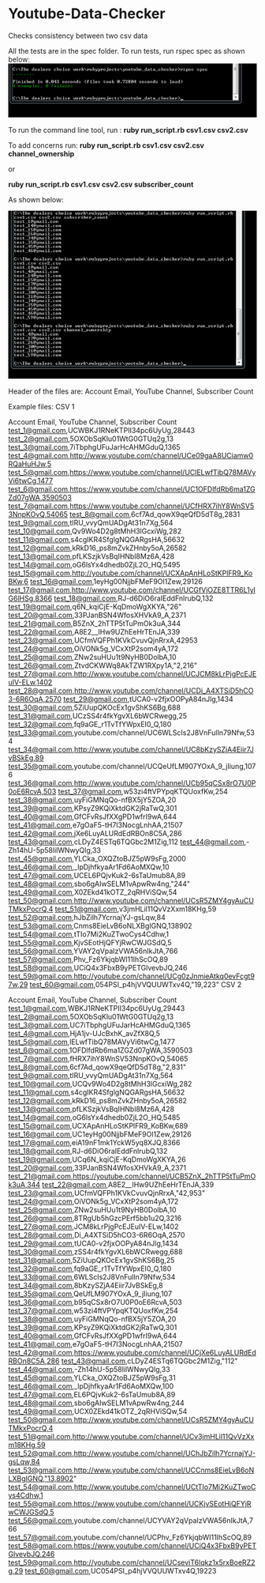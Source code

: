 # Youtube-Data-Checker
Checks consistency between two csv data 


All the tests are in the spec folder. To run tests, run rspec spec as shown below:
![Alt text](rspec_tests.png?raw=true "Title")


To run the command line tool, run : 
<b>ruby run_script.rb csv1.csv csv2.csv</b>

To add concerns run: <b>ruby run_script.rb csv1.csv csv2.csv channel_ownership</b> 

or 

<b>ruby run_script.rb csv1.csv csv2.csv subscriber_count</b>

As shown below: 

![Alt text](run_script.png?raw=true "Title")


Header of the files are:
Account Email, YouTube Channel, Subscriber Count


Example files:
CSV 1

Account Email, YouTube Channel, Subscriber Count
test_1@gmail.com,UCWBKJ1RNeKTPII34pc6UyUg,28443
test_2@gmail.com,5OXObSqKlu01WtG0GTUq2g,13
test_3@gmail.com,7iTbphgUFuJarHcAHMGduQ,1365
test_4@gmail.com,http://www.youtube.com/channel/UCe09gaA8UCiamw0RQaHuHJw,5
test_5@gmail.com,https://www.youtube.com/channel/UClELwfTibQ78MAVyVi6twCg,1477
test_6@gmail.com,https://www.youtube.com/channel/UC1OFDlfdRb6ma1ZGZd07gWA,3590503
test_7@gmail.com,https://www.youtube.com/channel/UCfHRX7ihY8WnSV53NnpKOvQ,54065
test_8@gmail.com,6cf7Ad_qowX9qeQfD5dT8g,2831
test_9@gmail.com,tIRU_vvyQmUADgAt31n7Xg,564
test_10@gmail.com,Qv9Wo4D2g8tMhH3lGcxiWg,282
test_11@gmail.com,s4cgIKR4SfglgNQGARgsHA,56632
test_12@gmail.com,kRkD16_ps8mZvkZHnby5oA,26582
test_13@gmail.com,pfLKSzjkVsBqIHNbl8Mz6A,428
test_14@gmail.com,oG6lsYx4dhedb0ZjL2O_HQ,5495
test_15@gmail.com,http://youtube.com/channel/UCXApAnHLoStKPlFR9_KoBKw,6
test_16@gmail.com,1eyHg00NjjbFMeF9Ol1Zew,29126
test_17@gmail.com,http://www.youtube.com/channel/UCGfVjOZE8TTR6L1ylG6lHSg,8366
test_18@gmail.com,RJ-d6DiO6raIEddFnlrubQ,132
test_19@gmail.com,q6N_kqiCjE-KqDmoWgXKYA,"26"
test_20@gmail.com,33PJanBSN4WfosXHVkA9_A,2371
test_21@gmail.com,B5ZnX_2hTTP5tTuPmOk3uA,344
test_22@gmail.com,A8E2__IHw9UZhEeHrTEnJA,339
test_23@gmail.com,UCfmVQFPh1KVkCvuvQjnRrxA,42953
test_24@gmail.com,OiVONk5g_VCxXtP2som4yA,172
test_25@gmail.com,ZNw2suHUu1t9NyHB0DolbA,10
test_26@gmail.com,ZtvdCKWWq8AkTZW1RXpy1A,"2,216"
test_27@gmail.com,http://www.youtube.com/channel/UCJCM8kLrPjgPcEJEuIV-ELw,1402
test_28@gmail.com,http://www.youtube.com/channel/UCDi_A4XTSiD5hCO3-6R6OqA,2570
test_29@gmail.com,tUCA0-v2fjxOOPyA84nJlg,1434
test_30@gmail.com,5ZiUupQKOcEx1gvShKS6Bg,688
test_31@gmail.com,UCzSS4r4fkYgvXL6bWCRwegg,25
test_32@gmail.com,fq9aGE_r1TvTfYWpxEI0_Q,180
test_33@gmail.com,youtube.com/channel/UC6WLScIs2J8VnFulIn79Nfw,534
test_34@gmail.com,http://www.youtube.com/channel/UC8bKzySZjA4Eiir7JvBSkEg,89
test_35@gmail.com,youtube.com/channel/UCQeUfLM907YOxA_9_jIiung,1076
test_36@gmail.com,http://www.youtube.com/channel/UCb95qCSx8rO7U0P0oE6RcvA,503
test_37@gmail.com,w53zi4ftVPYpqKTQUoxfKw,254
test_38@gmail.com,uyFiGMNqQo-nfBX5jY5ZOA,20
test_39@gmail.com,KPsyZ9KQiXktdGK2jRaTwQ,301
test_40@gmail.com,GfCFvRsJfXXgPD1wfrI9wA,644
test_41@gmail.com,e7gOaF5-tH7I3NocgLnhAA,21507
test_42@gmail.com,jXe6LuyALURdEdRBOn8C5A,286
test_43@gmail.com,cLDyZ4ESTq6TQGbc2M1Zig,112
test_44@gmail.com,-Zh14hU-5p58lilWNwyQlg,33
test_45@gmail.com,YLCka_OXQZtoBJZ5pW9sFg,2000
test_46@gmail.com,_lpDjhfkyaAr1Fd6AoMXQw,10
test_47@gmail.com,UCEL6PQjvKuk2-6sTaUmub8A,89
test_48@gmail.com,sbo6gAIwSELM1vApwRw4ng,"244"
test_49@gmail.com,X0ZEkd41kOTZ_2qRHViSQw,54
test_50@gmail.com,http://www.youtube.com/channel/UCsR5ZMY4gyAuCUTMkxPocrQ,4
test_51@gmail.com,v3jmHLil11QvVzXxm18KHg,59
test_52@gmail.com,hJbZilh7YcrnajYJ-gsLqw,84
test_53@gmail.com,Cnms8EieLvB6oNLXBgIGNQ,138902
test_54@gmail.com,tTIo7Mi2KuZTwoCys4Cdhw,1
test_55@gmail.com,KjvSEotHjQFYjRwCWJGSdQ,5
test_56@gmail.com,YVAY2qVpaIzVWA56nIkJtA,766
test_57@gmail.com,Phv_Fz6YkjqbWI11IhScOQ,89
test_58@gmail.com,UCiQ4x3FbxB9yPETGlvevbJQ,246
test_59@gmail.com,http://youtube.com/channel/UCg0zJnmieAtkq0evFcgt97w,29
test_60@gmail.com,054PSI_p4hjVVQUUWTxv4Q,"19,223"
CSV 2

Account Email, YouTube Channel, Subscriber Count
test_1@gmail.com,WBKJ1RNeKTPII34pc6UyUg,29443
test_2@gmail.com,5OXObSqKlu01WtG0GTUq2g,13
test_3@gmail.com,UC7iTbphgUFuJarHcAHMGduQ,1365
test_4@gmail.com,HjA1jv-UJcBxhK_avZfX8Q,5
test_5@gmail.com,lELwfTibQ78MAVyVi6twCg,1477
test_6@gmail.com,1OFDlfdRb6ma1ZGZd07gWA,3590503
test_7@gmail.com,fHRX7ihY8WnSV53NnpKOvQ,54065
test_8@gmail.com,6cf7Ad_qowX9qeQfD5dT8g,"2,831"
test_9@gmail.com,tIRU_vvyQmUADgAt31n7Xg,564
test_10@gmail.com,UCQv9Wo4D2g8tMhH3lGcxiWg,282
test_11@gmail.com,s4cgIKR4SfglgNQGARgsHA,56632
test_12@gmail.com,kRkD16_ps8mZvkZHnby5oA,26582
test_13@gmail.com,pfLKSzjkVsBqIHNbl8Mz6A,428
test_14@gmail.com,oG6lsYx4dhedb0ZjL2O_HQ,5485
test_15@gmail.com,UCXApAnHLoStKPlFR9_KoBKw,689
test_16@gmail.com,UC1eyHg00NjjbFMeF9Ol1Zew,29126
test_17@gmail.com,eiA19nF1mk1YckW5yq8XJQ,8366
test_18@gmail.com,RJ-d6DiO6raIEddFnlrubQ,132
test_19@gmail.com,UCq6N_kqiCjE-KqDmoWgXKYA,26
test_20@gmail.com,33PJanBSN4WfosXHVkA9_A,2371
test_21@gmail.com,https://youtube.com/channel/UCB5ZnX_2hTTP5tTuPmOk3uA,344
test_22@gmail.com,A8E2__IHw9UZhEeHrTEnJA,339
test_23@gmail.com,UCfmVQFPh1KVkCvuvQjnRrxA,"42,953"
test_24@gmail.com,OiVONk5g_VCxXtP2som4yA,172
test_25@gmail.com,ZNw2suHUu1t9NyHB0DolbA,10
test_26@gmail.com,8TRgUb5hGzcPErf5bb1u2Q,3216
test_27@gmail.com,JCM8kLrPjgPcEJEuIV-ELw,1402
test_28@gmail.com,Di_A4XTSiD5hCO3-6R6OqA,2570
test_29@gmail.com,tUCA0-v2fjxOOPyA84nJlg,1434
test_30@gmail.com,zSS4r4fkYgvXL6bWCRwegg,688
test_31@gmail.com,5ZiUupQKOcEx1gvShKS6Bg,25
test_32@gmail.com,fq9aGE_r1TvTfYWpxEI0_Q,180
test_33@gmail.com,6WLScIs2J8VnFulIn79Nfw,534
test_34@gmail.com,8bKzySZjA4Eiir7JvBSkEg,8
test_35@gmail.com,QeUfLM907YOxA_9_jIiung,107
test_36@gmail.com,b95qCSx8rO7U0P0oE6RcvA,503
test_37@gmail.com,w53zi4ftVPYpqKTQUoxfKw,254
test_38@gmail.com,uyFiGMNqQo-nfBX5jY5ZOA,20
test_39@gmail.com,KPsyZ9KQiXktdGK2jRaTwQ,301
test_40@gmail.com,GfCFvRsJfXXgPD1wfrI9wA,644
test_41@gmail.com,e7gOaF5-tH7I3NocgLnhAA,21507
test_42@gmail.com,https://www.youtube.com/channel/UCjXe6LuyALURdEdRBOn8C5A,286
test_43@gmail.com,cLDyZ4ESTq6TQGbc2M1Zig,"112"
test_44@gmail.com,-Zh14hU-5p58lilWNwyQlg,33
test_45@gmail.com,YLCka_OXQZtoBJZ5pW9sFg,31
test_46@gmail.com,_lpDjhfkyaAr1Fd6AoMXQw,100
test_47@gmail.com,EL6PQjvKuk2-6sTaUmub8A,89
test_48@gmail.com,sbo6gAIwSELM1vApwRw4ng,244
test_49@gmail.com,UCX0ZEkd41kOTZ_2qRHViSQw,54
test_50@gmail.com,http://www.youtube.com/channel/UCsR5ZMY4gyAuCUTMkxPocrQ,4
test_51@gmail.com,http://www.youtube.com/channel/UCv3jmHLil11QvVzXxm18KHg,59
test_52@gmail.com,http://www.youtube.com/channel/UChJbZilh7YcrnajYJ-gsLqw,84
test_53@gmail.com,http://www.youtube.com/channel/UCCnms8EieLvB6oNLXBgIGNQ,"13,8902"
test_54@gmail.com,http://www.youtube.com/channel/UCtTIo7Mi2KuZTwoCys4Cdhw,1
test_55@gmail.com,https://www.youtube.com/channel/UCKjvSEotHjQFYjRwCWJGSdQ,5
test_56@gmail.com,youtube.com/channel/UCYVAY2qVpaIzVWA56nIkJtA,766
test_57@gmail.com,youtube.com/channel/UCPhv_Fz6YkjqbWI11IhScOQ,89
test_58@gmail.com,https://www.youtube.com/channel/UCiQ4x3FbxB9yPETGlvevbJQ,246
test_59@gmail.com,http://youtube.com/channel/UCseviT6lqkz1x5rxBoeRZ2g,29
test_60@gmail.com,UC054PSI_p4hjVVQUUWTxv4Q,19223

